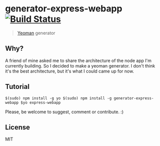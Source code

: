 # generator-express-webapp [![Build Status](https://secure.travis-ci.org/diogobeda/generator-express-webapp.png?branch=master)](https://travis-ci.org/diogobeda/generator-express-webapp)

> [Yeoman](http://yeoman.io) generator


## Why?

A friend of mine asked me to share the architecture of the node app I'm currently building. So I decided to make a yeoman generator. I don't think it's the best architecture, but it's what I could came up for now.

## Tutorial

`$(sudo) npm install -g yo
$(sudo) npm install -g generator-express-webapp
$yo express-webapp`

Please, be welcome to suggest, comment or contribute. :)

## License

MIT
